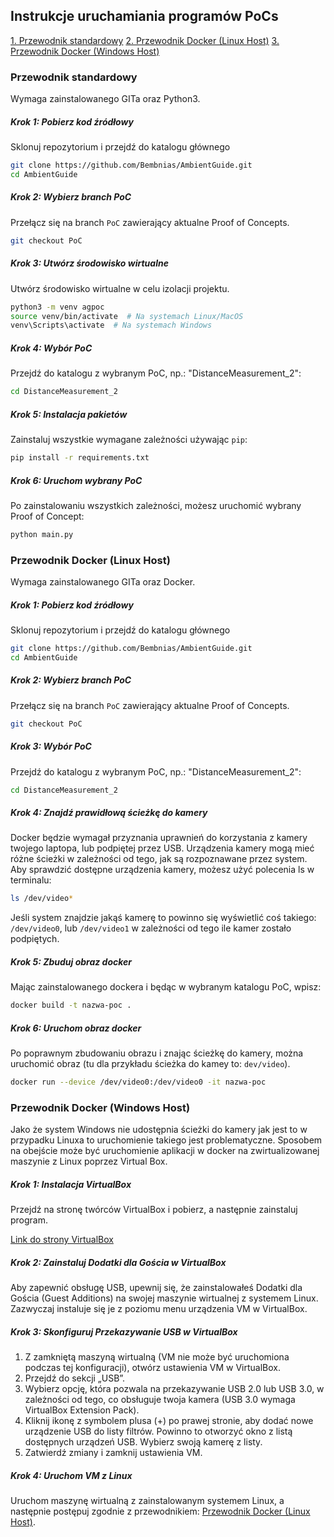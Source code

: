 ## Instrukcje uruchamiania programów PoCs

[1. Przewodnik standardowy](#przewodnik-standardowy)
[2. Przewodnik Docker (Linux Host)](#przewodnik-docker-linux-host)
[3. Przewodnik Docker (Windows Host)](#przewodnik-docker-windows-host)

### Przewodnik standardowy

Wymaga zainstalowanego GITa oraz Python3.

##### Krok 1: Pobierz kod źródłowy

Sklonuj repozytorium i przejdź do katalogu głównego

```bash
git clone https://github.com/Bembnias/AmbientGuide.git
cd AmbientGuide
```

##### Krok 2: Wybierz branch PoC

Przełącz się na branch `PoC` zawierający aktualne Proof of Concepts.

```bash
git checkout PoC
```

##### Krok 3: Utwórz środowisko wirtualne

Utwórz środowisko wirtualne w celu izolacji projektu.

```bash
python3 -m venv agpoc
source venv/bin/activate  # Na systemach Linux/MacOS
venv\Scripts\activate  # Na systemach Windows
```

##### Krok 4: Wybór PoC

Przejdź do katalogu z wybranym PoC, np.: "DistanceMeasurement_2":

```bash
cd DistanceMeasurement_2
```

##### Krok 5: Instalacja pakietów

Zainstaluj wszystkie wymagane zależności używając `pip`:

```bash
pip install -r requirements.txt
```

##### Krok 6: Uruchom wybrany PoC

Po zainstalowaniu wszystkich zależności, możesz uruchomić wybrany Proof of Concept:

```bash
python main.py
```

### Przewodnik Docker (Linux Host)

Wymaga zainstalowanego GITa oraz Docker.

##### Krok 1: Pobierz kod źródłowy

Sklonuj repozytorium i przejdź do katalogu głównego

```bash
git clone https://github.com/Bembnias/AmbientGuide.git
cd AmbientGuide
```

##### Krok 2: Wybierz branch PoC

Przełącz się na branch `PoC` zawierający aktualne Proof of Concepts.

```bash
git checkout PoC
```

##### Krok 3: Wybór PoC

Przejdź do katalogu z wybranym PoC, np.: "DistanceMeasurement_2":

```bash
cd DistanceMeasurement_2
```

##### Krok 4: Znajdź prawidłową ścieżkę do kamery

Docker będzie wymagał przyznania uprawnień do korzystania z kamery twojego laptopa, lub podpiętej przez USB.
Urządzenia kamery mogą mieć różne ścieżki w zależności od tego, jak są rozpoznawane przez system. Aby sprawdzić dostępne urządzenia kamery, możesz użyć polecenia ls w terminalu:

```bash
ls /dev/video*
```

Jeśli system znajdzie jakąś kamerę to powinno się wyświetlić coś takiego: `/dev/video0`, lub `/dev/video1` w zależności od tego ile kamer zostało podpiętych.

##### Krok 5: Zbuduj obraz docker

Mając zainstalowanego dockera i będąc w wybranym katalogu PoC, wpisz:

```bash
docker build -t nazwa-poc .
```

##### Krok 6: Uruchom obraz docker

Po poprawnym zbudowaniu obrazu i znając ścieżkę do kamery, można uruchomić obraz (tu dla przykładu ścieżka do kamey to: `dev/video`).

```bash
docker run --device /dev/video0:/dev/video0 -it nazwa-poc
```

### Przewodnik Docker (Windows Host)

Jako że system Windows nie udostępnia ścieżki do kamery jak jest to w przypadku Linuxa to uruchomienie takiego jest problematyczne. Sposobem na obejście może być uruchomienie aplikacji w docker na zwirtualizowanej maszynie z Linux poprzez Virtual Box.

##### Krok 1: Instalacja VirtualBox

Przejdź na stronę twórców VirtualBox i pobierz, a następnie zainstaluj program.

[Link do strony VirtualBox](https://www.virtualbox.org/wiki/Downloads)

##### Krok 2: Zainstaluj Dodatki dla Gościa w VirtualBox

Aby zapewnić obsługę USB, upewnij się, że zainstalowałeś Dodatki dla Gościa (Guest Additions) na swojej maszynie wirtualnej z systemem Linux. Zazwyczaj instaluje się je z poziomu menu urządzenia VM w VirtualBox.

##### Krok 3: Skonfiguruj Przekazywanie USB w VirtualBox

1. Z zamkniętą maszyną wirtualną (VM nie może być uruchomiona podczas tej konfiguracji), otwórz ustawienia VM w VirtualBox.
2. Przejdź do sekcji „USB”.
3. Wybierz opcję, która pozwala na przekazywanie USB 2.0 lub USB 3.0, w zależności od tego, co obsługuje twoja kamera (USB 3.0 wymaga VirtualBox Extension Pack).
4. Kliknij ikonę z symbolem plusa (+) po prawej stronie, aby dodać nowe urządzenie USB do listy filtrów. Powinno to otworzyć okno z listą dostępnych urządzeń USB. Wybierz swoją kamerę z listy.
5. Zatwierdź zmiany i zamknij ustawienia VM.

##### Krok 4: Uruchom VM z Linux

Uruchom maszynę wirtualną z zainstalowanym systemem Linux, a następnie postępuj zgodnie z przewodnikiem: [Przewodnik Docker (Linux Host)](#przewodnik-docker-linux-host).
